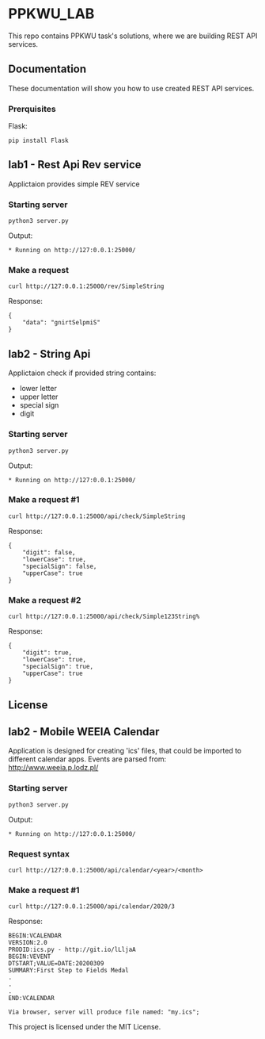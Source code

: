 # PPKWU_LAB

This repo contains PPKWU task's solutions, where we are building REST API services.

## Documentation 

These documentation will show you how to use created REST API services.

### Prerquisites
Flask:
```
pip install Flask
```

## lab1 - Rest Api Rev service

Applictaion provides simple REV service

### Starting server

```
python3 server.py
```
Output:
```
* Running on http://127:0.0.1:25000/
```

### Make a request

```
curl http://127:0.0.1:25000/rev/SimpleString
```
Response:
```
{
    "data": "gnirtSelpmiS"
}
```

## lab2 - String Api 

Applictaion check if provided string contains:
* lower letter
* upper letter
* special sign
* digit

### Starting server

```
python3 server.py
```
Output:
```
* Running on http://127:0.0.1:25000/
```

### Make a request #1

```
curl http://127:0.0.1:25000/api/check/SimpleString
```
Response:
```
{
    "digit": false,
    "lowerCase": true,
    "specialSign": false,
    "upperCase": true
}
```

### Make a request #2

```
curl http://127:0.0.1:25000/api/check/Simple123String%
```
Response:
```
{
    "digit": true,
    "lowerCase": true,
    "specialSign": true,
    "upperCase": true
}
```

## License

## lab2 - Mobile WEEIA Calendar

Application is designed for creating 'ics' files, that could be imported to different calendar apps.
Events are parsed from: http://www.weeia.p.lodz.pl/ 

### Starting server

```
python3 server.py
```
Output:
```
* Running on http://127:0.0.1:25000/
```
### Request syntax
```
curl http://127:0.0.1:25000/api/calendar/<year>/<month>
```

### Make a request #1

```
curl http://127:0.0.1:25000/api/calendar/2020/3
```
Response:
```
BEGIN:VCALENDAR
VERSION:2.0
PRODID:ics.py - http://git.io/lLljaA
BEGIN:VEVENT
DTSTART;VALUE=DATE:20200309
SUMMARY:First Step to Fields Medal
.
.
.
END:VCALENDAR

Via browser, server will produce file named: "my.ics";
```

This project is licensed under the MIT License.

